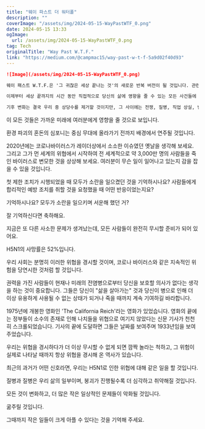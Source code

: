 ```yaml
---
title: "웨이 파스트 더 워터폴"
description: ""
coverImage: "/assets/img/2024-05-15-WayPastWTF_0.png"
date: 2024-05-15 13:33
ogImage: 
  url: /assets/img/2024-05-15-WayPastWTF_0.png
tag: Tech
originalTitle: "Way Past W.T.F."
link: "https://medium.com/@campmac15/way-past-w-t-f-5a9d02f40d93"
---
```



```markdown
![Image](/assets/img/2024-05-15-WayPastWTF_0.png)

웨이 패스트 W.T.F.은 '그 귀찮은 세상 끝나는 것'의 새로운 반복 버전이 될 것입니다. 관련 내용은 여기, 여기 및 여기에서 찾을 수 있습니다.

이제부터 세상 끝까지의 시간 동안 직접적으로 당신의 삶에 영향을 줄 수 있는 모든 사건들에 주목하고자 합니다.

기후 변화는 결국 우리 중 상당수를 제거할 것이지만, 그 사이에는 전쟁, 질병, 직업 상실, 빈곤, 편견, 혐오, 폭력, 추악함 및 잔인함이 있습니다.
```



이 모든 것들은 가까운 미래에 여러분에게 영향을 줄 것으로 보입니다.

환경 파괴의 혼돈의 심포니는 중심 무대에 올라가기 전까지 배경에서 연주될 것입니다.

2020년에는 코로나바이러스가 레이더상에서 소소한 이슈였던 옛날을 생각해 보세요. 그리고 그가 먼 세계의 위협에서 시작하여 전 세계적으로 약 3,000만 명의 사람들을 죽인 바이러스로 변모한 것을 상상해 보세요. 여러분이 무슨 일이 일어나고 있는지 감을 잡을 수 있을 것입니다.

첫 제한 조치가 시행되었을 때 모두가 소란을 일으켰던 것을 기억하시나요? 사람들에게 합리적인 예방 조치를 취할 것을 요청했을 때 어떤 반응이었는지요?



기억하시나요? 모두가 소란을 일으키며 서운해 했던 거?

잘 기억하신다면 축하해요.

지금은 또 다른 사소한 문제가 생겨났는데, 모든 사람들이 완전히 무시할 준비가 되어 있어요.

H5N1의 사망률은 52%입니다.



우리 사회는 분명히 이러한 위협을 경시할 것이며, 코로나 바이러스와 같은 지속적인 위험을 당연시한 것처럼 할 것입니다.

권력을 가진 사람들이 현재나 미래의 전염병으로부터 당신을 보호할 의사가 없다는 생각을 하는 것이 중요합니다. 그들은 당신이 "삶을 살아가는" 것과 당신이 병으로 인해 더 이상 유용하게 사용될 수 없는 상태가 되거나 죽을 때까지 계속 기여하길 바라합니다.

1975년에 개봉한 영화인 'The California Reich'라는 영화가 있었습니다. 영화의 끝에는 정부들이 소수의 존재로 인해 나치들을 위협으로 여기지 않았다는 신문 기사가 천천히 스크롤되었습니다. 기사의 끝에 도달하면 그들은 날짜를 보여주며 1933년임을 보여주었습니다.

우리는 위협을 경시하다가 더 이상 무시할 수 없게 되면 깜짝 놀라는 척하고, 그 위험이 실제로 나타날 때까지 항상 위협을 경시해 온 역사가 있습니다.



최근의 과거가 어떤 신호라면, 우리는 H5N1로 인한 위협에 대해 같은 일을 할 것입니다.

질병과 질병은 우리 삶의 일부이며, 붕괴가 진행될수록 더 심각하고 취약해질 것입니다.

모든 것이 변화하고, 더 많은 작은 일상적인 문제들이 악화될 것입니다.

굶주릴 것입니다.



그때까지 작은 일들이 크게 아플 수 있다는 것을 기억해 주세요.
